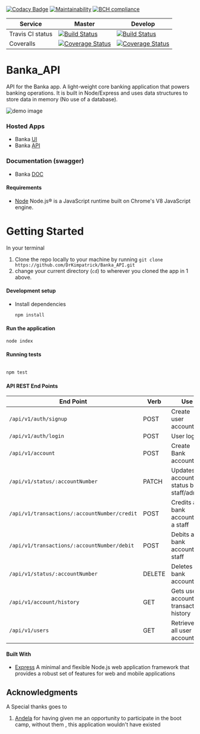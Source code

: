 [![Codacy Badge](https://api.codacy.com/project/badge/Grade/8f95f225d4c94ab0b7f4d922dcdd4871)](https://www.codacy.com/app/DrKimpatrick/Banka_API?utm_source=github.com&utm_medium=referral&utm_content=DrKimpatrick/Banka_API&utm_campaign=Badge_Grade) [![Maintainability](https://api.codeclimate.com/v1/badges/7785b47cc7abf23bf8c2/maintainability)](https://codeclimate.com/github/DrKimpatrick/Banka_API/maintainability) [![BCH compliance](https://bettercodehub.com/edge/badge/DrKimpatrick/Banka_API?branch=develop)](https://bettercodehub.com/)

| Service          | Master                                                                                                                                                                   | Develop                                                                                                                                                                    |
| ---------------- | ------------------------------------------------------------------------------------------------------------------------------------------------------------------------ | -------------------------------------------------------------------------------------------------------------------------------------------------------------------------- |
| Travis CI status | [![Build Status](https://travis-ci.org/DrKimpatrick/Banka_API.svg?branch=master)](https://travis-ci.org/DrKimpatrick/Banka_API)                                          | [![Build Status](https://travis-ci.org/DrKimpatrick/Banka_API.svg?branch=develop)](https://travis-ci.org/DrKimpatrick/Banka_API)                                           |
| Coveralls        | [![Coverage Status](https://coveralls.io/repos/github/DrKimpatrick/Banka_API/badge.svg?branch=master)](https://coveralls.io/github/DrKimpatrick/Banka_API?branch=master) | [![Coverage Status](https://coveralls.io/repos/github/DrKimpatrick/Banka_API/badge.svg?branch=develop)](https://coveralls.io/github/DrKimpatrick/Banka_API?branch=develop) |

# Banka_API

API for the Banka app. A light-weight core banking application that powers banking operations. It is built in Node/Express and uses data structures to store data in memory (No use of a database).

![demo image](demo.gif "Demo")

### Hosted Apps

- Banka [UI](https://drkimpatrick.github.io/Banka/UI/)
- Banka [API](https://bankaapi.herokuapp.com/)

### Documentation (swagger)

- Banka [DOC](https://bankaapi.herokuapp.com/docs/)

#### Requirements

- [Node](https://nodejs.org/en/) Node.js® is a JavaScript runtime built on Chrome's V8 JavaScript engine.

# Getting Started

In your terminal

1. Clone the repo locally to your machine by running `git clone https://github.com/DrKimpatrick/Banka_API.git`
2. change your current directory (`cd`) to wherever you cloned the app in 1 above.

#### Development setup

- Install dependencies
  ```bash
  npm install
  ```

#### Run the application

```bash
node index
```

#### Running tests

```bash

npm test

```

#### API REST End Points

| End Point                                    | Verb   | Use                                   |
| -------------------------------------------- | ------ | ------------------------------------- |
| `/api/v1/auth/signup`                        | POST   | Create user account                   |
| `/api/v1/auth/login`                         | POST   | User login                            |
| `/api/v1/account`                            | POST   | Create Bank account                   |
| `/api/v1/status/:accountNumber`              | PATCH  | Updates account status by staff/admin |
| `/api/v1/transactions/:accountNumber/credit` | POST   | Credits a bank account by a staff     |
| `/api/v1/transactions/:accountNumber/debit`  | POST   | Debits a bank account by staff        |
| `/api/v1/status/:accountNumber`              | DELETE | Deletes a bank account                |
| `/api/v1/account/history`                    | GET    | Gets user account transaction history |
| `/api/v1/users`                              | GET    | Retrieves all user accounts           |

#### Built With

- [Express](https://expressjs.com/) A minimal and flexible Node.js web application framework that provides a robust set of features for web and mobile applications

## Acknowledgments

A Special thanks goes to

1. [Andela](https://andela.com/) for having given me an opportunity to participate in the boot camp, without them , this application wouldn't have existed
